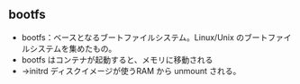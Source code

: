## bootfs
* bootfs：ベースとなるブートファイルシステム。Linux/Unix のブートファイルシステムを集めたもの。
* bootfs はコンテナが起動すると、メモリに移動される
*  →initrd ディスクイメージが使うRAM から unmount される。
